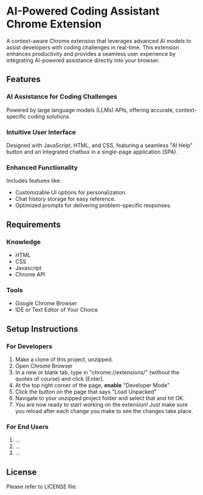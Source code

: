 # AI-Powered Coding Assistant Chrome Extension
A context-aware Chrome extension that leverages advanced AI models to assist developers with coding challenges in real-time. This extension enhances productivity and provides a seamless user experience by integrating AI-powered assistance directly into your browser.

## Features
### AI Assistance for Coding Challenges
Powered by large language models (LLMs) APIs, offering accurate, context-specific coding solutions.

### Intuitive User Interface
Designed with JavaScript, HTML, and CSS, featuring a seamless "AI Help" button and an integrated chatbox in a single-page application (SPA).

### Enhanced Functionality
Includes features like:

- Customizable UI options for personalization.
- Chat history storage for easy reference.
- Optimized prompts for delivering problem-specific responses.





## Requirements
### Knowledge
- HTML
- CSS
- Javascript
- Chrome API
### Tools
- Google Chrome Browser
- IDE or Text Editor of Your Choice

## Setup Instructions
### For Developers
1. Make a clone of this project, unzipped.
2. Open Chrome Browser
3. In a new or blank tab, type in "chrome://extensions/" (without the quotes of course) and click [Enter].
4. At the top right corner of the page, **enable** "Developer Mode"
5. Click the button on the page that says "Load Unpacked"
6. Navigate to your unzipped project folder and select that and hit OK.
7. You are now ready to start working on the extension! Just make sure you reload after each change you make to see the changes take place.

### For End Users
1. ...
2. ...
3. ...

## License
Please refer to LICENSE file.
